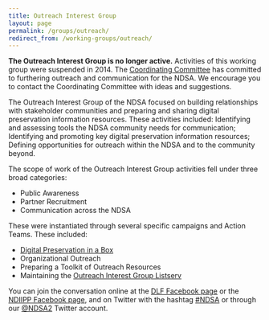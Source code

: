 ```yaml
---
title: Outreach Interest Group
layout: page
permalink: /groups/outreach/
redirect_from: /working-groups/outreach/
---
```

**The Outreach Interest Group is no longer active.** Activities of this working group were suspended in 2014. The [Coordinating Committee](/leadership) has committed to furthering outreach and communication for the NDSA. We encourage you to contact the Coordinating Committee with ideas and suggestions.

The Outreach Interest Group of the NDSA focused on building relationships with stakeholder communities and preparing and sharing digital preservation information resources. These activities included: Identifying and assessing tools the NDSA community needs for communication; Identifying and promoting key digital preservation information resources; Defining opportunities for outreach within the NDSA and to the community beyond.

The scope of work of the Outreach Interest Group activities fell under three broad categories:

- Public Awareness
- Partner Recruitment
- Communication across the NDSA

These were instantiated through several specific campaigns and Action Teams. These included:

- [Digital Preservation in a Box](https://wiki.diglib.org/NDSA:Digital_Preservation_in_a_Box)
- Organizational Outreach
- Preparing a Toolkit of Outreach Resources
- Maintaining the [Outreach Interest Group Listserv](http://lists.clir.org/cgi-bin/wa?A0=NDSA-OUTREACH)

You can join the conversation online at the [DLF Facebook page](https://www.facebook.com/CLIRDLF/) or the [NDIIPP Facebook page](http://www.facebook.com/digitalpreservation), and on Twitter with the hashtag [#NDSA](https://twitter.com/hashtag/NDSA?src=hash) or through our [@NDSA2](https://twitter.com/#!/ndsa2) Twitter account.
